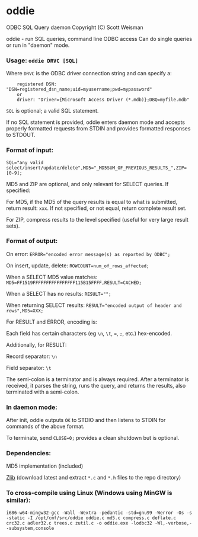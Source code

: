 # oddie
ODBC SQL Query daemon
Copyright (C) Scott Weisman

oddie - run SQL queries, command line ODBC access
Can do single queries or run in "daemon" mode.

### Usage: `oddie DRVC [SQL]`
Where `DRVC` is the ODBC driver connection string and can specify a:
```
    registered DSN: "DSN=registered_dsn_name;uid=myusername;pwd=mypassword"
    or
    driver: "Driver={Microsoft Access Driver (*.mdb)};DBQ=myfile.mdb"
```

`SQL` is optional; a valid SQL statement.

If no SQL statement is provided, oddie enters daemon mode and accepts properly formatted requests from STDIN and provides formatted responses to STDOUT.

### Format of input:

`SQL="any valid select/insert/update/delete",MD5="_MD5SUM_OF_PREVIOUS_RESULTS_",ZIP=[0-9];`

MD5 and ZIP are optional, and only relevant for SELECT queries. If specified:

For MD5, if the MD5 of the query results is equal to what is submitted, return result: `xxx`. If not specified, or not equal, return complete result set.

For ZIP, compress results to the level specified (useful for very large result sets).

### Format of output:

On error: `ERROR="encoded error message(s) as reported by ODBC";`

On insert, update, delete: `ROWCOUNT=num_of_rows_affected;`

When a SELECT MD5 value matches: `MD5=FF1519FFFFFFFFFFFFFFFF115B15FFFF,RESULT=CACHED;`

When a SELECT has no results: `RESULT="";`

When returning SELECT results: `RESULT="encoded output of header and rows",MD5=XXX;`

For RESULT and ERROR, encoding is:

Each field has certain characters (eg `\n`, `\t`, `=`, `;`, etc.) hex-encoded.

Additionally, for RESULT:

Record separator: `\n`

Field separator: `\t`

The semi-colon is a terminator and is always required. After a terminator is received, it parses the string, runs the query, and returns the results, also terminated with a semi-colon.

### In daemon mode:

After init, oddie outputs `OK` to STDIO and then listens to STDIN for commands of the above format.

To terminate, send `CLOSE=0;` provides a clean shutdown but is optional.

### Dependencies:

MD5 implementation (included)

[Zlib](https://www.zlib.net/) (download latest and extract `*.c` and `*.h` files to the repo directory)

### To cross-compile using Linux (Windows using MinGW is similar):
```
i686-w64-mingw32-gcc -Wall -Wextra -pedantic -std=gnu99 -Werror -Os -s -static -I /opt/cmf/src/oddie oddie.c md5.c compress.c deflate.c crc32.c adler32.c trees.c zutil.c -o oddie.exe -lodbc32 -Wl,-verbose,--subsystem,console
```
